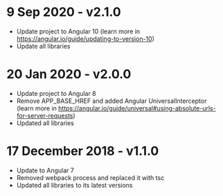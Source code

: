 # 9 Sep 2020 - v2.1.0
- Update project to Angular 10 (learn more in https://angular.io/guide/updating-to-version-10)
- Update all libraries

# 20 Jan 2020 - v2.0.0
- Update project to Angular 8
- Remove APP_BASE_HREF and added Angular UniversalInterceptor (learn more in https://angular.io/guide/universal#using-absolute-urls-for-server-requests)
- Updated all libraries

# 17 December 2018 - v1.1.0
- Update to Angular 7
- Removed webpack process and replaced it with tsc
- Updated all libraries to its latest versions
